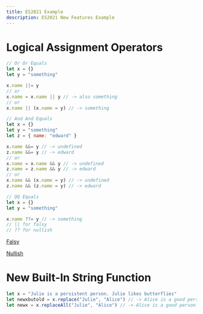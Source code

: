 ```yaml
---
title: ES2021 Example
description: ES2021 New Features Example
---
```


# Logical Assignment Operators
```js
// Or Or Equals
let x = {}
let y = "something"

x.name ||= y
// or
x.name = x.name || y // -> also something
// or
x.name || (x.name = y) // -> something

// And And Equals
let x = {}
let y = "something"
let z = { name: "edward" }

x.name &&= y // -> undefined
z.name &&= y // -> edward
// or
x.name = x.name && y // -> undefined
z.name = z.name && y // -> edward
// or
x.name && (x.name = y) // -> undefined
z.name && (z.name = y) // -> edward

// QQ Equals
let x = {}
let y = "something"

x.name ??= y // -> something
// || for falsy
// ?? for nullish
```
[Falsy](https://developer.mozilla.org/en-US/docs/Glossary/Falsy)

[Nullish](https://developer.mozilla.org/en-US/docs/Glossary/Nullish)

# New Built-In String Function
```js
let x = "Julie is a persistent person. Julie likes butterflies"
let newxbutold = x.replace("Julie", "Alice") // -> Alice is a good person. Julie likes butterflies
let newx = x.replaceAll("Julie", "Alice") // -> Alice is a good person. Alice likes butterflies
```